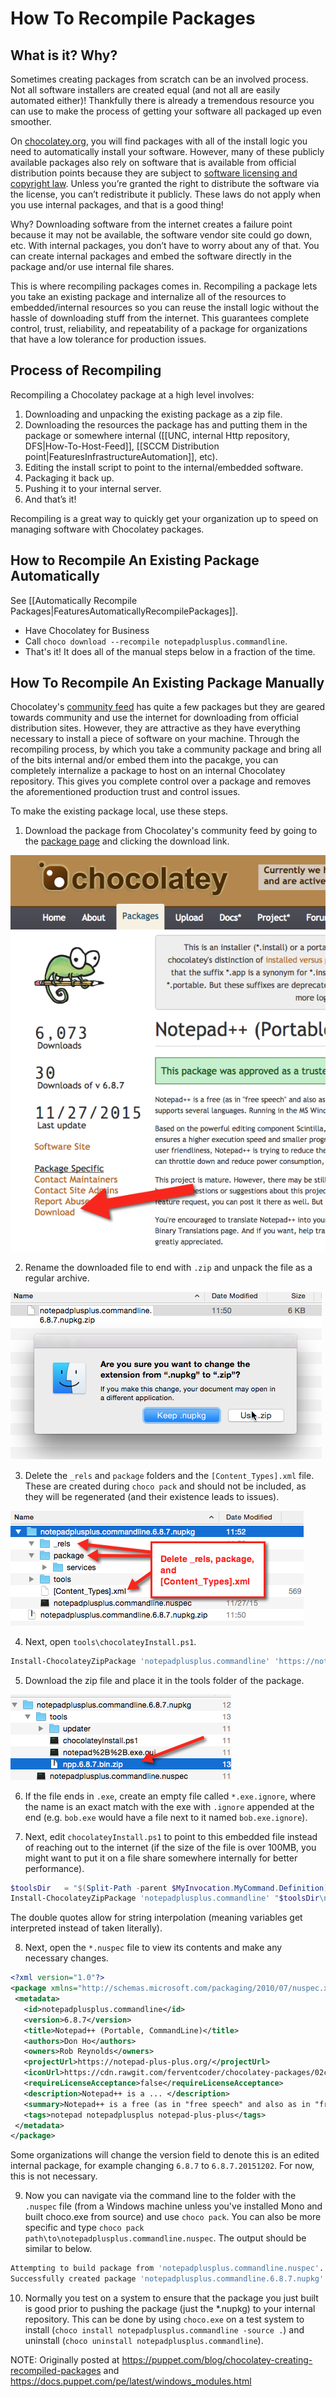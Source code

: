 # How To Recompile Packages

## What is it? Why?
Sometimes creating packages from scratch can be an involved process. Not all software installers are created equal (and not all are easily automated either)! Thankfully there is already a tremendous resource you can use to make the process of getting your software all packaged up even smoother.

On [chocolatey.org](https://chocolatey.org), you will find packages with all of the install logic you need to automatically install your software. However, many of these publicly available packages also rely on software that is available from official distribution points because they are subject to [software licensing and copyright law](https://en.wikipedia.org/wiki/Software_license). Unless you’re granted the right to distribute the software via the license, you can’t redistribute it publicly. These laws do not apply when you use internal packages, and that is a good thing!

Why? Downloading software from the internet creates a failure point because it may not be available, the software vendor site could go down, etc. With internal packages, you don’t have to worry about any of that. You can create internal packages and embed the software directly in the package and/or use internal file shares.

This is where recompiling packages comes in. Recompiling a package lets you take an existing package and internalize all of the resources to embedded/internal resources so you can reuse the install logic without the hassle of downloading stuff from the internet. This guarantees complete control, trust, reliability, and repeatability of a package for organizations that have a low tolerance for production issues.

## Process of Recompiling

Recompiling a Chocolatey package at a high level involves:

 1. Downloading and unpacking the existing package as a zip file.
 1. Downloading the resources the package has and putting them in the package or somewhere internal ([[UNC, internal Http repository, DFS|How-To-Host-Feed]], [[SCCM Distribution point|FeaturesInfrastructureAutomation]], etc).
 1. Editing the install script to point to the internal/embedded software.
 1. Packaging it back up.
 1. Pushing it to your internal server.
 1. And that’s it!

Recompiling is a great way to quickly get your organization up to speed on managing software with Chocolatey packages.

## How to Recompile An Existing Package Automatically

See [[Automatically Recompile Packages|FeaturesAutomaticallyRecompilePackages]].

 * Have Chocolatey for Business
 * Call `choco download --recompile notepadplusplus.commandline`.
 * That's it! It does all of the manual steps below in a fraction of the time.

## How To Recompile An Existing Package Manually

Chocolatey's [community feed](https://chocolatey.org/packages) has quite a few packages but they are geared towards community and use the internet for downloading from official distribution sites. However, they are attractive as they have everything necessary to install a piece of software on your machine. Through the recompiling process, by which you take a community package and bring all of the bits internal and/or embed them into the pacakge, you can completely internalize a package to host on an internal Chocolatey repository. This gives you complete control over a package and removes the aforementioned production trust and control issues.

To make the existing package local, use these steps.

 1. Download the package from Chocolatey's community feed by going to the [package page](https://chocolatey.org/packages/notepadplusplus.commandline) and clicking the download link.

   ![Download Link](images/recompile/choco_npp_download.png)

 2. Rename the downloaded file to end with `.zip` and unpack the file as a regular archive.

   ![Rename to append .zip suffix](images/recompile/choco_rename_nupkg_zip.png)

 3. Delete the `_rels` and `package` folders and the `[Content_Types].xml` file. These are created during `choco pack` and should not be included, as they will be regenerated (and their existence leads to issues).

   ![Remove _rels, package, and the xml file](images/recompile/choco_delete_pkg_files.png)

 4. Next, open `tools\chocolateyInstall.ps1`.

~~~powershell
Install-ChocolateyZipPackage 'notepadplusplus.commandline' 'https://notepad-plus-plus.org/repository/6.x/6.8.7/npp.6.8.7.bin.zip' "$(Split-Path -parent $MyInvocation.MyCommand.Definition)"
~~~

 5. Download the zip file and place it in the tools folder of the package.

   ![Zip file embedding in package](images/recompile/choco_download_zip.png)

 6. If the file ends in `.exe`, create an empty file called `*.exe.ignore`, where the name is an exact match with the exe with `.ignore` appended at the end (e.g. `bob.exe` would have a file next to it named `bob.exe.ignore`).

 7. Next, edit `chocolateyInstall.ps1` to point to this embedded file instead of reaching out to the internet (if the size of the file is over 100MB, you might want to put it on a file share somewhere internally for better performance).


~~~powershell
$toolsDir   = "$(Split-Path -parent $MyInvocation.MyCommand.Definition)"
Install-ChocolateyZipPackage 'notepadplusplus.commandline' "$toolsDir\npp.6.8.7.bin.zip" "$toolsDir"
~~~

   The double quotes allow for string interpolation (meaning variables get interpreted instead of taken literally).

 8. Next, open the `*.nuspec` file to view its contents and make any necessary changes.

~~~xml
<?xml version="1.0"?>
<package xmlns="http://schemas.microsoft.com/packaging/2010/07/nuspec.xsd">
 <metadata>
   <id>notepadplusplus.commandline</id>
   <version>6.8.7</version>
   <title>Notepad++ (Portable, CommandLine)</title>
   <authors>Don Ho</authors>
   <owners>Rob Reynolds</owners>
   <projectUrl>https://notepad-plus-plus.org/</projectUrl>
   <iconUrl>https://cdn.rawgit.com/ferventcoder/chocolatey-packages/02c21bebe5abb495a56747cbb9b4b5415c933fc0/icons/notepadplusplus.png</iconUrl>
   <requireLicenseAcceptance>false</requireLicenseAcceptance>
   <description>Notepad++ is a ... </description>
   <summary>Notepad++ is a free (as in "free speech" and also as in "free beer") source code editor and Notepad replacement that supports several languages. </summary>
   <tags>notepad notepadplusplus notepad-plus-plus</tags>
 </metadata>
</package>
~~~

   Some organizations will change the version field to denote this is an edited internal package, for example changing `6.8.7` to `6.8.7.20151202`. For now, this is not necessary.

 9. Now you can navigate via the command line to the folder with the `.nuspec` file (from a Windows machine unless you've installed Mono and built choco.exe from source) and use `choco pack`. You can also be more specific and type `choco pack path\to\notepadplusplus.commandline.nuspec`. The output should be similar to below.

~~~sh
Attempting to build package from 'notepadplusplus.commandline.nuspec'.
Successfully created package 'notepadplusplus.commandline.6.8.7.nupkg'
~~~

 10. Normally you test on a system to ensure that the package you just built is good prior to pushing the package (just the *.nupkg) to your internal repository. This can be done by using `choco.exe` on a test system to install (`choco install notepadplusplus.commandline -source .`) and uninstall (`choco uninstall notepadplusplus.commandline`).

NOTE: Originally posted at https://puppet.com/blog/chocolatey-creating-recompiled-packages and https://docs.puppet.com/pe/latest/windows_modules.html
